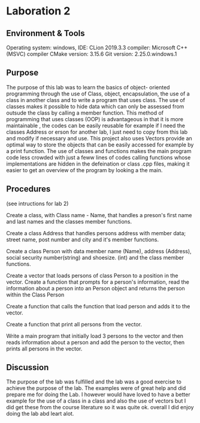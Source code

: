 # Laboration 2

## Environment & Tools
Operating system: windows,
IDE: CLion 2019.3.3
compiler: Microsoft C++ (MSVC) compiler
CMake version: 3.15.6
Git version: 2.25.0.windows.1

## Purpose
The purpose of this lab was to learn the basics of object- oriented programming through the use of Class, object, 
encapsulation, the use of a class in another class and to write a program that uses class.
The use of classes makes it possible to hide data which can only be assessed from outsude the class by calling a member
 function. This method of programming that uses classes (OOP) is advantageous in that it is more maintainable
 , the codes can be easily reusable for example if I need the classes Address or erson for another lab, I just need 
 to copy from this lab and modify if necessary and use. This project also uses 
 Vectors provide an optimal way to store the objects that can be easily accessed for example 
 by a print function. The use of classes and functions makes the main program code less crowded with just a feww lines 
 of codes calling functions whose implementations are hidden in the defeination or class .cpp files,
  making it easier to get an overview of the program by looking a the main.
 
 

## Procedures
(see intructions for lab 2)

Create a class, with Class name - Name, that handles a preson's first name and last names and the classes member functions.
 
Create a class Address that handles persons address with member data; street name, post number and city and it's member functions.
 
Create a class Person with data member name (Name), address (Address), social security number(string) and shoesize.  (int)
and the class member functions.

Create a vector that loads persons of class Person to a position in the vector.
Create a function that prompts for a person's information, read the information about a person into an Person object and returns the person within the Class Person

Create a function that calls the function that load person and adds it to the vector.

Create a function that print all persons from the vector.

Write a main program that initially load 3 persons to the vector and then reads information about a person and add the person to the vector, then prints all persons in the vector. 

## Discussion
The purpose of the lab was fulfilled and the lab was a good exercise to achieve the purpose of the lab. The examples were of great help and did prepare me for doing the Lab. I however would have loved to have a better example for the use of a class in a class and also the use of vectors but I did get these from the course literature so it was quite ok. overall I did enjoy doing the lab abd leart alot.